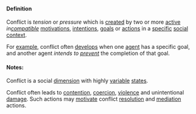 #### Definition

Conflict is *tension* or *pressure* which is [created](https://github.com/gcassel/Modular-Organization-Terminology/blob/master/terms/create.md) by  two or more [active](https://github.com/gcassel/Modular-Organization-Terminology/blob/master/terms/action.md) *in[compatible](https://github.com/gcassel/Modular-Organization-Terminology/blob/master/terms/compatible.md)* [motivations](https://github.com/gcassel/Modular-Organization-Terminology/blob/master/terms/motivate.md), [intentions](https://github.com/gcassel/Modular-Organization-Terminology/blob/master/terms/intend.md), [goals](https://github.com/gcassel/Modular-Organization-Terminology/blob/master/terms/goal.md) or [actions](https://github.com/gcassel/Modular-Organization-Terminology/blob/master/terms/act.md) in a [specific](https://github.com/gcassel/Modular-Organization-Terminology/blob/master/terms/specific.md) [social](https://github.com/gcassel/Modular-Organization-Terminology/blob/master/terms/social.md) [context](https://github.com/gcassel/Modular-Organization-Terminology/blob/master/terms/context.md).  

For [example](https://github.com/gcassel/Modular-Organization-Terminology/blob/master/terms/example.md), conflict often [develops](https://github.com/gcassel/Modular-Organization-Terminology/blob/master/terms/develop.md) when one [agent](https://github.com/gcassel/Modular-Organization-Terminology/blob/master/terms/agent.md) has a specific goal, and another agent *intends to [prevent](https://github.com/gcassel/Modular-Organization-Terminology/blob/master/terms/prevent.md)* the completion of that goal.   
 
#### Notes:

Conflict is a social [dimension](https://github.com/gcassel/Modular-Organization-Terminology/blob/master/terms/dimension.md) with highly [variable](https://github.com/gcassel/Modular-Organization-Terminology/blob/master/terms/variable.md) [states](https://github.com/gcassel/Modular-Organization-Terminology/blob/master/terms/state.md).  

Conflict often leads to [contention](https://github.com/gcassel/Modular-Organization-Terminology/blob/master/terms/contend.md), [coercion](https://github.com/gcassel/Modular-Organization-Terminology/blob/master/terms/coerce.md), [violence](https://github.com/gcassel/Modular-Organization-Terminology/blob/master/terms/violence.md) and unintentional [damage](https://github.com/gcassel/Modular-Organization-Terminology/blob/master/terms/damage.md).  Such actions may [motivate](https://github.com/gcassel/Modular-Organization-Terminology/blob/master/terms/motivation.md) conflict [resolution](https://github.com/gcassel/Modular-Organization-Terminology/blob/master/terms/resolve.md) and [mediation](https://github.com/gcassel/Modular-Organization-Terminology/blob/master/terms/media.md) actions.
